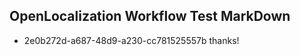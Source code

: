 ## OpenLocalization Workflow Test MarkDown

* 2e0b272d-a687-48d9-a230-cc781525557b 
thanks!



<!--HONumber=Jan16_HO4-->
